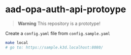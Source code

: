 # aad-opa-auth-api-protoype
> **Warning**
> This repository is a prototype!

Create a `config.yaml` file from `config.sample.yaml`
```bash
make local
# go to: https://sample.k3d.localhost:8080/
```
